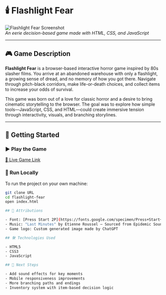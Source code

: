 # 🕯️ Flashlight Fear

![Flashlight Fear Screenshot](flashlight-fear-game-logo.png)  
*An eerie decision-based game made with HTML, CSS, and JavaScript*

---

## 🎮 Game Description

**Flashlight Fear** is a browser-based interactive horror game inspired by 80s slasher films. You arrive at an abandoned warehouse with only a flashlight, a growing sense of dread, and no memory of how you got there. Navigate through pitch-black corridors, make life-or-death choices, and collect items to increase your odds of survival.

This game was born out of a love for classic horror and a desire to bring cinematic storytelling to the browser. The goal was to explore how simple tools—JavaScript, CSS, and HTML—could create immersive tension through interactivity, visuals, and branching storylines.

---

## 🚀 Getting Started

### ▶️ Play the Game  
[🔗 Live Game Link](https://oliverphillips1229.github.io/Choose-Your-Own-Adventure/)

### 🔧 Run Locally  
To run the project on your own machine:

```bash
git clone URL
cd flashlight-fear
open index.html

## 📝 Attributions

- Font: [Press Start 2P](https://fonts.google.com/specimen/Press+Start+2P) by CodeMan38 – Licensed under [SIL Open Font License](https://scripts.sil.org/OFL)
- Music: "Last Minutes" by Etienne Roussel – Sourced from Epidemic Sound
- Game logo: Custom generated image made by ChatGPT

## 🛠 Technologies Used

- HTML5  
- CSS3  
- JavaScript

## 🔮 Next Steps

- Add sound effects for key moments  
- Mobile responsiveness improvements  
- More branching paths and endings  
- Inventory system with item-based decision logic
